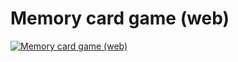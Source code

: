 # Memory card game (web)


[![Memory card game (web)](https://img.youtube.com/vi/6hsjOtAoeq4/0.jpg)](http://www.youtube.com/watch?v=6hsjOtAoeq4)

